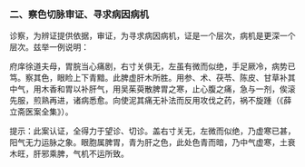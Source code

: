 ### 二、察色切脉审证、寻求病因病机

诊察，为辨证提供依据，审证，为寻求病因病机，证是一个层次，病机是更深一个层次。兹举一例说明：

府庠徐道夫母，胃脘当心痛剧，右寸关俱无，左虽有微而似绝，手足厥冷，病势已笃。察其色，眼睑上下青黯。此脾虚肝木所胜。用参、术、茯苓、陈皮、甘草补其中气，用木香和胃以补肝气，用吴茱萸散脾胃之寒，止心腹之痛，急与一剂，俟滚先服，煎熟再进，诸病悉愈。向使泥其痛无补法而反用攻伐之药，祸不旋踵（《薛立斋医案全集》）。

提示：此案认证，全得力于望诊、切诊。盖右寸关无，左微而似绝，乃虚寒已甚，阳气无力运脉之象。眼胞属脾胃，青为肝之色，此处色青而暗，乃中气虚寒，土衰木旺，肝邪乘脾，气机不运所致。
